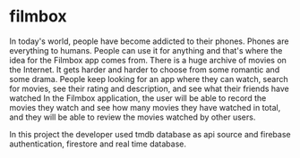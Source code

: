 # filmbox

In today's world, people have become addicted to their phones. Phones are everything to
humans. People can use it for anything and that's where the idea for the Filmbox app comes
from. There is a huge archive of movies on the Internet. It gets harder and harder to choose
from some romantic and some drama. People keep looking for an app where they can watch,
search for movies, see their rating and description, and see what their friends have watched
In the Filmbox application, the user will be able to record the movies they watch and see
how many movies they have watched in total, and they will be able to review the movies watched by other users.
 
In this project the developer used tmdb database as api source and firebase authentication, firestore and real
time database.